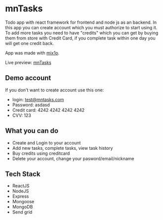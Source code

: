 # mnTasks

Todo app with react framework for frontend and node js as an backend. In this app you can create account which you must authorize to start using it. To add more tasks you need to have "credits" which you can get by buying them from store with Credit Card, if you complete task within one day you will get one credit back.

App was made with [mix1o].

Live preview: [mnTasks]

## Demo account
If you don't want to create account use this one:
* login: test@mntasks.com
* Password: asdasd
* Credit card: 4242 4242 4242 4242
* CVV: 123


## What you can do

- Create and Login to your account
- Add new tasks, complete tasks, view task history 
- Buy credits using creditcard
- Delete your account, change your pasword/email/nickname

## Tech Stack

- ReactJS
- NodeJS
- Express
- Mongoose
- MongoDB
- Send grid

[mix1o]: https://github.com/mix1o
[mntasks]: https://mntasks.herokuapp.com/

